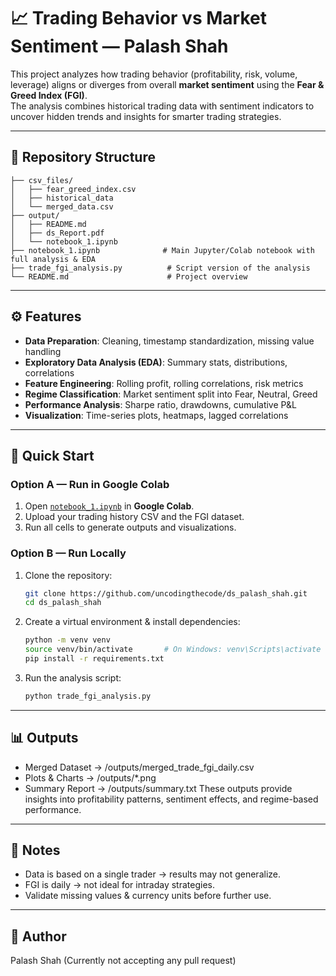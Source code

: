 # 📈 Trading Behavior vs Market Sentiment — Palash Shah

This project analyzes how trading behavior (profitability, risk, volume, leverage) aligns or diverges from overall **market sentiment** using the **Fear & Greed Index (FGI)**.  
The analysis combines historical trading data with sentiment indicators to uncover hidden trends and insights for smarter trading strategies.

---

## 📂 Repository Structure
```
├── csv_files/
│   ├── fear_greed_index.csv
│   ├── historical_data
│   └── merged_data.csv
├── output/
│   ├── README.md
│   ├── ds_Report.pdf
│   └── notebook_1.ipynb
├── notebook_1.ipynb              # Main Jupyter/Colab notebook with full analysis & EDA
├── trade_fgi_analysis.py          # Script version of the analysis
└── README.md                      # Project overview
```

---

## ⚙️ Features
- **Data Preparation**: Cleaning, timestamp standardization, missing value handling  
- **Exploratory Data Analysis (EDA)**: Summary stats, distributions, correlations  
- **Feature Engineering**: Rolling profit, rolling correlations, risk metrics  
- **Regime Classification**: Market sentiment split into Fear, Neutral, Greed  
- **Performance Analysis**: Sharpe ratio, drawdowns, cumulative P&L  
- **Visualization**: Time-series plots, heatmaps, lagged correlations  

---

## 🚀 Quick Start

### Option A — Run in Google Colab
1. Open [`notebook_1.ipynb`](notebook_1.ipynb) in **Google Colab**.  
2. Upload your trading history CSV and the FGI dataset.  
3. Run all cells to generate outputs and visualizations.  

### Option B — Run Locally
1. Clone the repository:
   ```bash
   git clone https://github.com/uncodingthecode/ds_palash_shah.git
   cd ds_palash_shah
   ```
2. Create a virtual environment & install dependencies:
   ```bash
   python -m venv venv
   source venv/bin/activate       # On Windows: venv\Scripts\activate
   pip install -r requirements.txt
   ```
3. Run the analysis script:
    ```bash
    python trade_fgi_analysis.py
    ```
    
---

## 📊 Outputs
- Merged Dataset → /outputs/merged_trade_fgi_daily.csv
- Plots & Charts → /outputs/*.png
- Summary Report → /outputs/summary.txt
These outputs provide insights into profitability patterns, sentiment effects, and regime-based performance.

---

## 📌 Notes
- Data is based on a single trader → results may not generalize.
- FGI is daily → not ideal for intraday strategies.
- Validate missing values & currency units before further use.

---

## 👤 Author
Palash Shah
(Currently not accepting any pull request)
